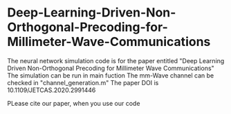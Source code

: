 # Deep-Learning-Driven-Non-Orthogonal-Precoding-for-Millimeter-Wave-Communications
The neural network simulation code is for the paper entitled "Deep Learning Driven Non-Orthogonal Precoding for Millimeter Wave Communications"
The simulation can be run in main fuction
The mm-Wave channel can be checked in "channel_generation.m"
The paper DOI is 10.1109/JETCAS.2020.2991446

PLease cite our paper, when you use our code
